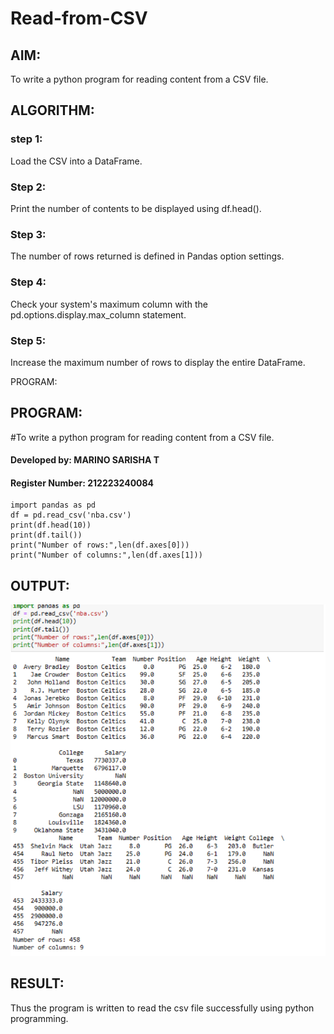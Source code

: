 # Read-from-CSV

## AIM:
To write a python program for reading content from a CSV file.
## ALGORITHM:
### step 1:
Load the CSV into a DataFrame.

### Step 2:
Print the number of contents to be displayed using df.head().

### Step 3:
The number of rows returned is defined in Pandas option settings.

### Step 4:
Check your system's maximum column with the pd.options.display.max_column statement.

### Step 5:
Increase the maximum number of rows to display the entire DataFrame.

PROGRAM:
## PROGRAM:
#To write a python program for reading content from a CSV file.
#### Developed by: MARINO SARISHA T
#### Register Number: 212223240084
```
import pandas as pd
df = pd.read_csv('nba.csv')
print(df.head(10))
print(df.tail())
print("Number of rows:",len(df.axes[0]))
print("Number of columns:",len(df.axes[1]))
```
## OUTPUT:
![alt text](<Screenshot 2024-05-15 105554.png>)
## RESULT:
Thus the program is written to read the csv file successfully using python programming.